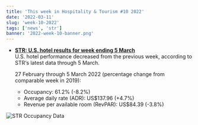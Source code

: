 ```yaml
---
title: 'This week in Hospitality & Tourism #10 2022'
date: '2022-03-11'
slug: 'week-10-2022'
tags: ['news', 'str']
banner: '2022-week-10-banner.png'
---
```


- **[STR: U.S. hotel results for week ending 5 March](https://str.com/press-release/str-us-hotel-results-week-ending-5-march)**  
  U.S. hotel performance decreased from the previous week, according to STR‘s latest data through 5 March.
  
  27 February through 5 March 2022 (percentage change from comparable week in 2019):

  - Occupancy: 61.2% (-8.2%)
  - Average daily rate (ADR): US$137.96 (+4.7%)
  - Revenue per available room (RevPAR): US$84.39 (-3.8%)

![STR Occupancy Data](/images/blogimages/2022-week-10-occupancy.png)
